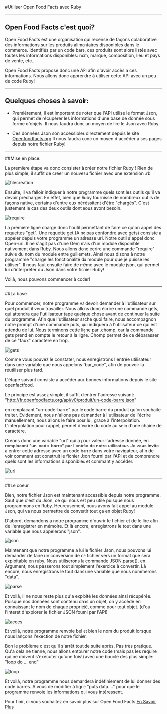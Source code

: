#Utiliser Open Food Facts avec Ruby

----------------------------------------------


## Open Food Facts c'est quoi?

Open Food Facts est une organisation qui recense de façons colaborative des informations
sur les produits alimentaires disponibles dans le commerce. Identifiés par un code bare, ces produits sont
alors listés avec toutes les informations disponibles: nom, marque, composition, 
lieu et pays de vente, etc...

Open Food Facts propose donc une API afin d'avoir accès a ces informations. Nous allons
donc apprendre à utiliser cette API avec un peu de code Ruby!

---------------
## Quelques choses à savoir:

* Premièrement, il est important de noter que l'API utilise le format Json,
qui permet de récupérer les informations d'une base de donnée sous forme d'objets.
Il nous faudra donc un moyen de lire le Json avec Ruby.

* Ces données Json son accessibles directement depuis le site [Openfoodfacts.org](http://fr.openfoodfacts.org/)
Il nous faudra donc un moyen d'accéder a ses pages depuis notre fichier Ruby!

---------------
##Mise en place.

La première étape va donc consister à créer notre fichier Ruby !
Rien de plus simple, il suffit de créer un nouveau fichier avec une extension .rb

![filecreation](http://img11.hostingpics.net/pics/285416filecreation.png)

Ensuite, il va falloir indiquer à notre programme quels sont les outils qu'il va devoir précharger.
En effet, bien que Ruby fournisse de nombreux outils de façons native, certains d'entre eux nécéssitent d'être "chargés".
C'est justement le cas des deux outils dont nous avont besoin.

![require](http://img11.hostingpics.net/pics/239248require.png)

La première ligne charge donc l'outil permettant de faire ce qu'on appel des requettes "get". Une requette get (A ne pas confondre avec gets) consiste
a appeler depuis votre programme un adresse url. Notre outil s'appel donc Open-uri. Il ne s'agit pas d'une Gem mais 
d'un module disponible nativement dans Ruby. Nous allons donc écrire une commande "require" suivie du nom du module
entre guillemets. Ainsi nous disons à notre programme "charge les fonctionalité du module pour que je puisse les utiliser".
Il nous faut ensuite faire de même avec le module json, qui permet lui d'interpréter du Json dans votre fichier Ruby!

Voilà, nous pouvons commencer à coder!

----------------------

##La base

Pour commencer, notre programme va devoir demander à l'utilisateur sur quel produit
il veux travailler. Nous allons donc écrire une commande gets, qui attendra que l'utilisateur
tape quelque chose avant de continuer la suite du programme. Afin que l'utilisateur sache quoi faire,
nous accompagnon notre prompt d'une commande puts, qui indiquera à l'utilisateur ce qui est attendu de lui.
Nous terminons cette ligne par .chomp, car la commande gets prend en compte le retour à la ligne. Chomp permet de ce débarasser
de ce "faux" caractère en trop.

![gets](http://img11.hostingpics.net/pics/149311gets.png)

Comme vous pouvez le constater, nous enregistrons l'entrée utilisateur dans une 
variable que nous appelons "bar_code", afin de pouvoir la réutiliser plus tard.

L'étape suivant consiste à accéder aux bonnes informations depuis le site openfactfood.

Le principe est assez simple, il suffit d'entrer l'adresse suivant:
"http://fr.openfoodfacts.org/api/v0/produit/un-code-barre.json"

en remplacant "un-code-barre" par le code barre du produit qu'on souhaite traiter.
Evidement, nous n'allons pas demander à l'utilisateur de l'écrire manuellement, nous allons le faire pour lui,
grace à l'interpolation. L'interpolation pour rappel, permet d'ecrire du code au sein d'une chaine de caractère.

Créons donc une variable "url" qui a pour valeur l'adresse donnée, en remplacant "un-code-barre" par l'entrée de notre utilisateur.
Je vous invite à entrer cette adresse avec un code barre dans votre navigateur, afin de voir comment est construit le 
fichier Json fourni par l'API et de comprendre quels sont les informations disponibles et commant y accéder.

![url](http://img15.hostingpics.net/pics/695552url.png)

----------------------

##Le coeur

Bien, notre fichier Json est maintenant accessible depuis notre programme.
Sauf que c'est du Json, ce qui nous est peu utile puisque nous programmons en Ruby.
Heureusement, nous avons fait appel au module Json, qui va nous permettre de convertir tout ça en objet Ruby!

D'abord, demandons a notre programme d'ouvrir le fichier et de le lire afin de l'enregistrer en mémoire.
Et là encore, enregistrons le tout dans une variable que nous appelerons "json".

![json](http://img15.hostingpics.net/pics/116098json.png)

Maintenant que notre programme a lui le fichier Json, nous pouvons lui demander de faire un conversion
de ce fichier vers un format que sera exploitable en ruby. Nous utiliserons la commande
JSON.parse(). en Argument, nous passerons tout simplement l'exercice à convertir.
Là encore, nous enregistrons le tout dans une variable que nous nommerons "data".

![parse](http://img15.hostingpics.net/pics/292693parse.png)

Et voilà, il ne nous reste plus qu'a exploité les données ainsi récupérée.
Puisque nos données sont contenu dans un objet, on y accède en connaissant le nom de chaque propriété,
comme pour tout objet. (d'ou l'interet d'explorer le fichier JSON fourni par l'API)

![acces](http://img15.hostingpics.net/pics/229675acces.png)

Et voilà, notre programme renvoie bel et bien le nom du produit lorsque nous lançons l'exection de notre fichier.

Bon le problème c'est qu'il s'arrêt tout de suite après. Pas très pratique.
Qu'a cela ne tienne, nous allons entourer notre code (mais pas les require qui ne doivent s'exécuter qu'une fois!)
avec une boucle des plus simple: "loop do ... end"

![loop](http://img15.hostingpics.net/pics/675248loop.png)

Et voilà, notre programme nous demandera indéfiniement de lui donner des code barres.
A vous de modifier à ligne "puts data...." pour que le programme renvoie les informations qui vous intéressent.

Pour finir, ci vous souhaitez en savoir plus sur Open Food Facts [En Savoir Plus](http://fr.openfoodfacts.org/decouvrir)










